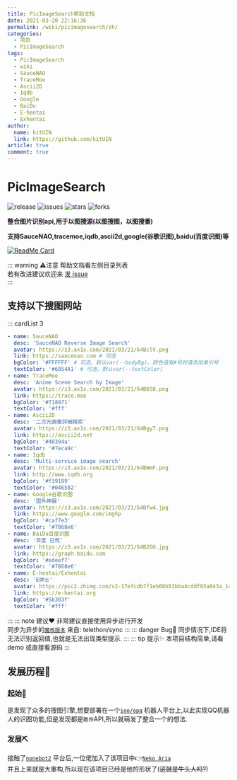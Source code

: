 ```yaml
---
title: PicImageSearch帮助文档
date: 2021-03-20 22:16:36
permalink: /wiki/picimagesearch/zh/
categories:
  - 项目
  - PicImageSearch
tags:
  - PicImageSearch
  - wiki
  - SauceNAO
  - TraceMoe
  - Ascii2D
  - Iqdb
  - Google
  - BaiDu
  - E-hentai
  - Exhentai
author:
  name: kitUIN
  link: https://github.com/kitUIN
article: true
comment: true
---
```


# PicImageSearch

![release](https://img.shields.io/github/v/release/kitUIN/PicImageSearch)
![issues](https://img.shields.io/github/issues/kitUIN/PicImageSearch)
![stars](https://img.shields.io/github/stars/kitUIN/PicImageSearch)
![forks](https://img.shields.io/github/forks/kitUIN/PicImageSearch)

**整合图片识别api,用于以图搜源(以图搜图，以图搜番)**

**支持SauceNAO,tracemoe,iqdb,ascii2d,google(谷歌识图),baidu(百度识图)等**
<!-- more -->
[<img src="https://github-readme-stats.vercel.app/api/pin/?username=kitUIN&amp;repo=PicImageSearch" alt="ReadMe Card" class="no-zoom">](https://github.com/kitUIN/PicImageSearch)

::: warning ⚠️注意
帮助文档看左侧目录列表  
若有改进建议欢迎来 [发 issue](https://github.com/kitUIN/PicImageSearch/issues)  
:::

## 支持以下搜图网站

::: cardList 3

```yaml
- name: SauceNAO
  desc: 'SauceNAO Reverse Image Search'
  avatar: https://z3.ax1x.com/2021/03/21/64BclV.png
  link: https://saucenao.com # 可选
  bgColor: '#FFFFFF' # 可选，默认var(--bodyBg)。颜色值有#号时请添加单引号
  textColor: '#6854A1' # 可选，默认var(--textColor)
- name: TraceMoe
  desc: 'Anime Scene Search by Image'
  avatar: https://z3.ax1x.com/2021/03/21/64B6S0.png
  link: https://trace.moe
  bgColor: '#718971'
  textColor: '#fff'
- name: Ascii2D
  desc: '二次元画像詳細検索'
  avatar: https://z3.ax1x.com/2021/03/21/64BgyT.png
  link: https://ascii2d.net
  bgColor: '#40394a'
  textColor: '#7eca9c'
- name: Iqdb
  desc: 'Multi-service image search'
  avatar: https://z3.ax1x.com/2021/03/21/64BWmF.png
  link: http://www.iqdb.org
  bgColor: '#f39189'
  textColor: '#046582'
- name: Google谷歌识图
  desc: '国外神器'
  avatar: https://z3.ax1x.com/2021/03/21/64Bfw4.jpg
  link: https://www.google.com/imghp
  bgColor: '#caf7e3'
  textColor: '#7868e6'
- name: BaiDu百度识图
  desc: '百度 已死'
  avatar: https://z3.ax1x.com/2021/03/21/64B2OU.jpg
  link: https://graph.baidu.com
  bgColor: '#edeef7'
  textColor: '#7868e6'
- name: E-hentai/Exhentai
  desc: 'E绅士'
  avatar: https://pic2.zhimg.com/v2-17efcdb7f1eb08b53bba4cddf93a043a_1440w.jpg
  link: https://e-hentai.org
  bgColor: '#5b383f'
  textColor: '#fff'
```

:::
::: note 建议❤️
非常建议直接使用异步进行开发  
同步为异步的[`魔改版本`](https://github.com/kitUIN/PicImageSearch/blob/main/PicImageSearch/sync.py)  来自: telethon/sync
:::
::: danger Bug🐛
同步情况下,IDE将无法识别返回值,也就是无法出现类型提示.
:::
::: tip 提示✨
本项目结构简单,请看 demo 或直接看源码
:::

## 发展历程📖

### 起始👀

是发现了众多的搜图引擎,想要部署在一个[`ioo/opq`](https://github.com/opq-osc/OPQ)
机器人平台上,以此实现QQ机器人的识图功能,但是发现都是`散件`API,所以就萌发了整合一个的想法.

### 发展⛏️

接触了[`nonebot2`](https://github.com/nonebot/nonebot2)
平台后,一位佬加入了该项目中👉[`Neko Aria`](https://github.com/NekoAria)   
并且上来就是大重构,所以现在该项目已经是他的形状了(~~这就是牛头人吗?~~)